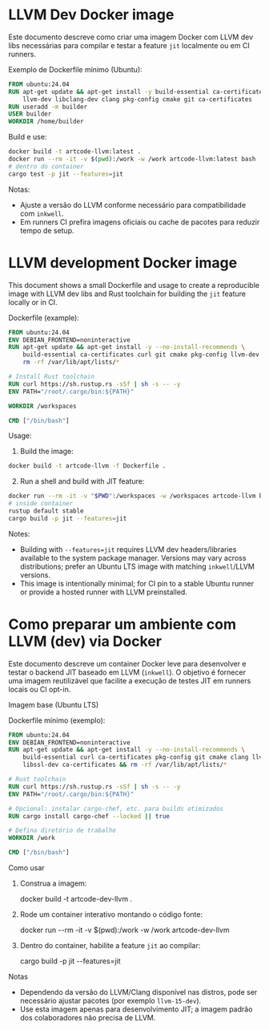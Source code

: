 # LLVM Dev Docker image

Este documento descreve como criar uma imagem Docker com LLVM dev libs necessárias
para compilar e testar a feature `jit` localmente ou em CI runners.

Exemplo de Dockerfile mínimo (Ubuntu):

```dockerfile
FROM ubuntu:24.04
RUN apt-get update && apt-get install -y build-essential ca-certificates curl \
    llvm-dev libclang-dev clang pkg-config cmake git ca-certificates
RUN useradd -m builder
USER builder
WORKDIR /home/builder
```

Build e use:

```bash
docker build -t artcode-llvm:latest .
docker run --rm -it -v $(pwd):/work -w /work artcode-llvm:latest bash
# dentro do container
cargo test -p jit --features=jit
```

Notas:
- Ajuste a versão do LLVM conforme necessário para compatibilidade com `inkwell`.
- Em runners CI prefira imagens oficiais ou cache de pacotes para reduzir tempo de setup.
# LLVM development Docker image

This document shows a small Dockerfile and usage to create a reproducible image with LLVM dev libs and Rust toolchain for building the `jit` feature locally or in CI.

Dockerfile (example):

```dockerfile
FROM ubuntu:24.04
ENV DEBIAN_FRONTEND=noninteractive
RUN apt-get update && apt-get install -y --no-install-recommends \
    build-essential ca-certificates curl git cmake pkg-config llvm-dev clang && \
    rm -rf /var/lib/apt/lists/*

# Install Rust toolchain
RUN curl https://sh.rustup.rs -sSf | sh -s -- -y
ENV PATH="/root/.cargo/bin:${PATH}"

WORKDIR /workspaces

CMD ["/bin/bash"]
```

Usage:

1. Build the image:

```sh
docker build -t artcode-llvm -f Dockerfile .
```

2. Run a shell and build with JIT feature:

```sh
docker run --rm -it -v "$PWD":/workspaces -w /workspaces artcode-llvm bash
# inside container
rustup default stable
cargo build -p jit --features=jit
```

Notes:
- Building with `--features=jit` requires LLVM dev headers/libraries available to the system package manager. Versions may vary across distributions; prefer an Ubuntu LTS image with matching `inkwell`/LLVM versions.
- This image is intentionally minimal; for CI pin to a stable Ubuntu runner or provide a hosted runner with LLVM preinstalled.
# Como preparar um ambiente com LLVM (dev) via Docker

Este documento descreve um container Docker leve para desenvolver e testar o backend JIT baseado em LLVM (`inkwell`). O objetivo é fornecer uma imagem reutilizável que facilite a execução de testes JIT em runners locais ou CI opt-in.

Imagem base (Ubuntu LTS)

Dockerfile mínimo (exemplo):

```dockerfile
FROM ubuntu:24.04
ENV DEBIAN_FRONTEND=noninteractive
RUN apt-get update && apt-get install -y --no-install-recommends \
    build-essential curl ca-certificates pkg-config git cmake clang llvm-dev libclang-dev \
    libssl-dev ca-certificates && rm -rf /var/lib/apt/lists/*

# Rust toolchain
RUN curl https://sh.rustup.rs -sSf | sh -s -- -y
ENV PATH="/root/.cargo/bin:${PATH}"

# Opcional: instalar cargo-chef, etc. para builds otimizados
RUN cargo install cargo-chef --locked || true

# Defina diretório de trabalho
WORKDIR /work

CMD ["/bin/bash"]
```

Como usar

1. Construa a imagem:

   docker build -t artcode-dev-llvm .

2. Rode um container interativo montando o código fonte:

   docker run --rm -it -v $(pwd):/work -w /work artcode-dev-llvm

3. Dentro do container, habilite a feature `jit` ao compilar:

   cargo build -p jit --features=jit

Notas
- Dependendo da versão do LLVM/Clang disponível nas distros, pode ser necessário ajustar pacotes (por exemplo `llvm-15-dev`).
- Use esta imagem apenas para desenvolvimento JIT; a imagem padrão dos colaboradores não precisa de LLVM.
